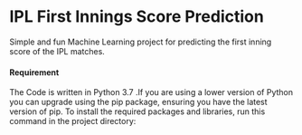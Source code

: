 # IPL First Innings Score Prediction

Simple and fun Machine Learning project for predicting the first inning score of the IPL matches. 

<h4> Requirement </h4>
The Code is written in Python 3.7 .If you are using a lower version of Python you can upgrade using the pip package, ensuring you have the latest version of pip. To install the required packages and libraries, run this command in the project directory:


